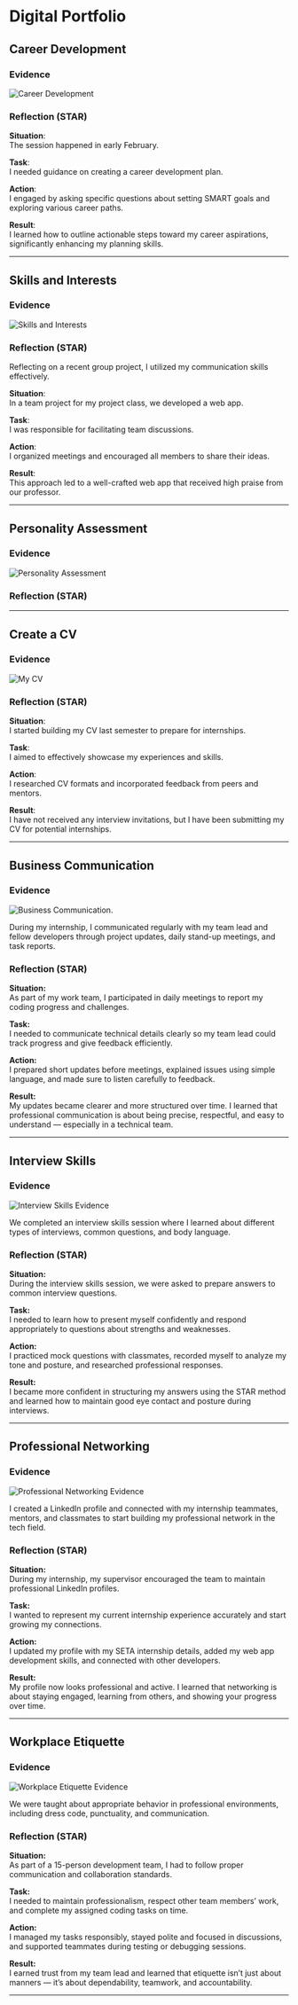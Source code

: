 # Digital Portfolio

## Career Development

### Evidence
![Career Development](https://github.com/InamLilitha/Digital-Portfolio-PRP/blob/6a0feb624fa8812412ba4d612655253440d54f5c/artefacts/Career%20Counselling.png) 

### Reflection (STAR)
**Situation**:  
The session happened in early February.

**Task**:  
I needed guidance on creating a career development plan.

**Action**:  
I engaged by asking specific questions about setting SMART goals and exploring various career paths.

**Result**:  
I learned how to outline actionable steps toward my career aspirations, significantly enhancing my planning skills.

---

## Skills and Interests

### Evidence
![Skills and Interests](https://github.com/InamLilitha/Digital-Portfolio-PRP/blob/4ec887fbb97b77a11e0ecb08d7ed77636307d45d/artefacts/Skills%20and%20Interests.png)

### Reflection (STAR)
Reflecting on a recent group project, I utilized my communication skills effectively.

**Situation**:  
In a team project for my project class, we developed a web app.

**Task**:  
I was responsible for facilitating team discussions.

**Action**:  
I organized meetings and encouraged all members to share their ideas.

**Result**:  
This approach led to a well-crafted web app that received high praise from our professor.

---

## Personality Assessment

### Evidence
![Personality Assessment](https://github.com/InamLilitha/Digital-Portfolio-PRP/blob/60991e5fc7aac35b0bdb3e02e8c841a7518e6c55/artefacts/Personality%20Assessment.png)

### Reflection (STAR)

---

## Create a CV

### Evidence
![My CV](https://github.com/InamLilitha/Digital-Portfolio-PRP/blob/402021ef4d17c0e9e0458e3c776d88f7fb678ad1/artefacts/CV%20Submission.png)

### Reflection (STAR)
**Situation**:  
I started building my CV last semester to prepare for internships.

**Task**:  
I aimed to effectively showcase my experiences and skills.

**Action**:  
I researched CV formats and incorporated feedback from peers and mentors.

**Result**:  
I have not received any interview invitations, but I have been submitting my CV for potential internships.

---

## Business Communication 

### Evidence 
![Business Communication](https://github.com/InamLilitha/Digital-Portfolio-PRP/blob/main/artefacts/Business%20Communication.png).

During my internship, I communicated regularly with my team lead and fellow developers through project updates, daily stand-up meetings, and task reports.

### Reflection (STAR)

**Situation:**  
As part of my work team, I participated in daily meetings to report my coding progress and challenges.  

**Task:**  
I needed to communicate technical details clearly so my team lead could track progress and give feedback efficiently.  

**Action:**  
I prepared short updates before meetings, explained issues using simple language, and made sure to listen carefully to feedback.  

**Result:**  
My updates became clearer and more structured over time. I learned that professional communication is about being precise, respectful, and easy to understand — especially in a technical team.

---

## Interview Skills

### Evidence  
![Interview Skills Evidence](https://github.com/InamLilitha/Digital-Portfolio-PRP/blob/main/artefacts/Interview%20Skills.png)  

We completed an interview skills session where I learned about different types of interviews, common questions, and body language.

### Reflection (STAR)

**Situation:**  
During the interview skills session, we were asked to prepare answers to common interview questions.  

**Task:**  
I needed to learn how to present myself confidently and respond appropriately to questions about strengths and weaknesses.  

**Action:**  
I practiced mock questions with classmates, recorded myself to analyze my tone and posture, and researched professional responses.  

**Result:**  
I became more confident in structuring my answers using the STAR method and learned how to maintain good eye contact and posture during interviews.

---


## Professional Networking

### Evidence  
![Professional Networking Evidence](https://github.com/InamLilitha/Digital-Portfolio-PRP/blob/main/artefacts/Professional%20Networking.png)  

I created a LinkedIn profile and connected with my internship teammates, mentors, and classmates to start building my professional network in the tech field.

### Reflection (STAR)

**Situation:**  
During my internship, my supervisor encouraged the team to maintain professional LinkedIn profiles.  

**Task:**  
I wanted to represent my current internship experience accurately and start growing my connections.  

**Action:**  
I updated my profile with my SETA internship details, added my web app development skills, and connected with other developers.  

**Result:**  
My profile now looks professional and active. I learned that networking is about staying engaged, learning from others, and showing your progress over time.

---

## Workplace Etiquette

### Evidence  
![Workplace Etiquette Evidence](https://github.com/InamLilitha/Digital-Portfolio-PRP/blob/main/artefacts/Workplace%20Etiquette.png)  

We were taught about appropriate behavior in professional environments, including dress code, punctuality, and communication.

### Reflection (STAR)

**Situation:**  
As part of a 15-person development team, I had to follow proper communication and collaboration standards.  

**Task:**  
I needed to maintain professionalism, respect other team members’ work, and complete my assigned coding tasks on time.  

**Action:**  
I managed my tasks responsibly, stayed polite and focused in discussions, and supported teammates during testing or debugging sessions.  

**Result:**  
I earned trust from my team lead and learned that etiquette isn’t just about manners — it’s about dependability, teamwork, and accountability.

---
